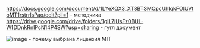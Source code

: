 https://docs.google.com/document/d/1LYeXQX3_XT8BTSMCpcUhIqkFOlUVtoMT1rstrrlsPao/edit?pli=1 - методчика
https://drive.google.com/drive/folders/1gjL7jUsFz0BUL-W1DDnkRnIPcN14P4SW?usp=sharing - гугл документ

![image](https://github.com/Rubble2004/diplom/assets/97594420/27c402e3-6bf6-4082-ad09-66d0c944e72a) - почему выбрана лицензия MIT


